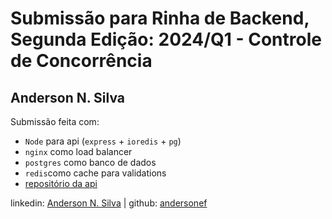 # Submissão para Rinha de Backend, Segunda Edição: 2024/Q1 - Controle de Concorrência

## Anderson N. Silva

Submissão feita com:
- `Node` para api (`express` + `ioredis` + `pg`)
- `nginx` como load balancer
- `postgres` como banco de dados
- `redis`como cache para validations
- [repositório da api](https://github.com/andersonef/rinha-backend-2024q1-node1)

linkedin: [Anderson N. Silva](https://www.linkedin.com/in/andersontrti) | 
github: [andersonef](https://github.com/andersonef)